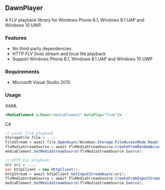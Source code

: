 ## DawnPlayer
A FLV playback library for Windows Phone 8.1, Windows 8.1 UAP and Windows 10 UWP.

### Features
* No third-party dependencies
* HTTP FLV (live) stream and local file playback
* Support Windows Phone 8.1, Windows 8.1 UAP and Windows 10 UWP

### Requirements
* Microsoft Visual Studio 2015

### Usage

XAML
``` xml
<MediaElement x:Name="mediaElement" AutoPlay="True"/>
```

C#
``` csharp
// Local file playback
StorageFile file = ...;
fileStream = await file.OpenAsync(Windows.Storage.FileAccessMode.Read);
flvMediaStreamSource = await FlvMediaStreamSource.CreateFromRandomAccessStreamAsync(fileStream);
mediaElement.SetMediaStreamSource(flvMediaStreamSource.Source);

// HTTP FLV playback
Uri uri = ...;
var httpClient = new HttpClient();
httpStream = await httpClient.GetInputStreamAsync(uri);
flvMediaStreamSource = await FlvMediaStreamSource.CreateFromInputStreamAsync(httpStream);
mediaElement.SetMediaStreamSource(flvMediaStreamSource.Source);
```
